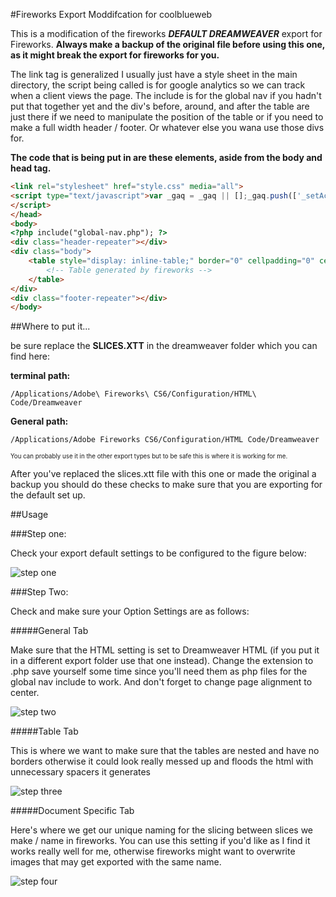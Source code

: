 #Fireworks Export Moddifcation for coolblueweb

This is a modification of the fireworks <strong><em>DEFAULT DREAMWEAVER</em></strong> export for Fireworks. <strong>Always make a backup of the original file before using this one, as it might break the export for fireworks for you.</strong>

The link tag is generalized I usually just have a style sheet in the main directory, the script being called is for google analytics so we can track when a client views the page. The include is for the global nav if you hadn't put that together yet and the div's before, around, and after the table are just there if we need to manipulate the position of the table or if you need to make a full width header / footer. Or whatever else you wana use those divs for.

<strong>The code that is being put in are these elements, aside from the body and head tag.</strong>

```html
<link rel="stylesheet" href="style.css" media="all">
<script type="text/javascript">var _gaq = _gaq || [];_gaq.push(['_setAccount', 'UA-39065088-1']);_gaq.push(['_trackPageview']);(function() {var ga = document.createElement('script'); ga.type = 'text/javascript'; ga.async = true;ga.src = ('https:' == document.location.protocol ? 'https://ssl' : 'http://www') + '.google-analytics.com/ga.js';var s = document.getElementsByTagName('script')[0]; s.parentNode.insertBefore(ga, s);})();
</script>
</head>
<body>
<?php include("global-nav.php"); ?>
<div class="header-repeater"></div>
<div class="body">
	<table style="display: inline-table;" border="0" cellpadding="0" cellspacing="0" width="1200">
		<!-- Table generated by fireworks -->
	</table>
</div>
<div class="footer-repeater"></div>
</body>
```

##Where to put it...

be sure replace the <strong>SLICES.XTT</strong> in the dreamweaver folder which you can find here:

<strong>terminal path:</strong>
```
/Applications/Adobe\ Fireworks\ CS6/Configuration/HTML\ Code/Dreamweaver
```

<strong>General path:</strong>
```
/Applications/Adobe Fireworks CS6/Configuration/HTML Code/Dreamweaver
```

<sub><sup>You can probably use it in the other export types but to be safe this is where it is working for me.</sup></sub>

After you've replaced the slices.xtt file with this one or made the original a backup you should do these checks to make sure that you are exporting for the default set up.

##Usage

###Step one:

Check your export default settings to be configured to the figure below:

![step one](https://dl.dropbox.com/u/52662569/exp-01.png "Step One")

###Step Two:

Check and make sure your Option Settings are as follows:

#####General Tab

Make sure that the HTML setting is set to Dreamweaver HTML (if you put it in a different export folder use that one instead).
Change the extension to .php save yourself some time since you'll need them as php files for the global nav include to work.
And don't forget to change page alignment to center.

![step two](https://dl.dropbox.com/u/52662569/exp-02.png "Step Two")

#####Table Tab

This is where we want to make sure that the tables are nested and have no borders otherwise it could look really messed up and floods the html with unnecessary spacers it generates

![step three](https://dl.dropbox.com/u/52662569/exp-03.png "Step Three")

#####Document Specific Tab

Here's where we get our unique naming for the slicing between slices we make / name in fireworks. You can use this setting if you'd like as I find it works really well for me, otherwise fireworks might want to overwrite images that may get exported with the same name.

![step four](https://dl.dropbox.com/u/52662569/exp-04.png "Step Four")
